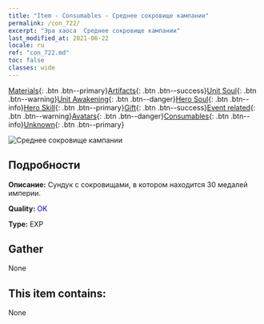 ```yaml
---
title: "Item - Consumables - Среднее сокровище кампании"
permalink: /con_722/
excerpt: "Эра хаоса  Среднее сокровище кампании"
last_modified_at: 2021-06-22
locale: ru
ref: "con_722.md"
toc: false
classes: wide
---
```

 [Materials](/ItemsRU/){: .btn .btn--primary}[Artifacts](/ItemsRU/Artifacts/){: .btn .btn--success}[Unit Soul](/ItemsRU/UnitSoul/){: .btn .btn--warning}[Unit Awakening](/ItemsRU/UnitAwakening/){: .btn .btn--danger}[Hero Soul](/ItemsRU/HeroSoul/){: .btn .btn--info}[Hero Skill](/ItemsRU/HeroSkill/){: .btn .btn--primary}[Gift](/ItemsRU/Gift/){: .btn .btn--success}[Event related](/ItemsRU/Events/){: .btn .btn--warning}[Avatars](/ItemsRU/Avatars/){: .btn .btn--danger}[Consumables](/ItemsRU/Consumables/){: .btn .btn--info}[Unknown](/ItemsRU/Unknown/){: .btn .btn--primary}

 ![Среднее сокровище кампании](/images/t/i_506.png)

## Подробности
 **Описание:** Сундук с сокровищами, в котором находится 30 медалей империи.

 **Quality:** <span style="color: #0000CD">OK</span>

 **Type:** EXP

## Gather

  None

## This item contains:

  None

